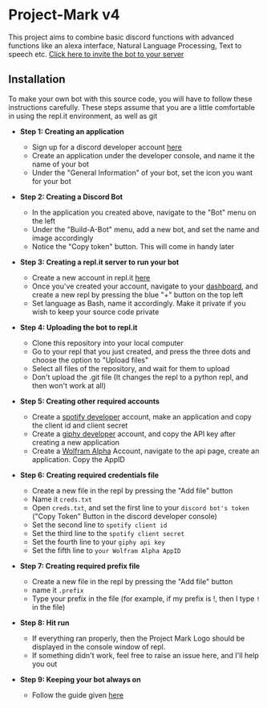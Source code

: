 # Project-Mark v4

This project aims to combine basic discord functions with advanced functions like an alexa interface, Natural Language Processing, Text to speech etc.
[Click here to invite the bot to your server](https://discord.com/api/oauth2/authorize?client_id=781403770721402901&permissions=8&scope=bot)
## Installation
To make your own bot with this source code, you will have to follow these instructions carefully. These steps assume that you are a little comfortable in using the repl.it environment, as well as git

  - **Step 1: Creating an application**
      - Sign up for a discord developer account [here](https://discord.com/developers/)
      - Create an application under the developer console, and name it the name of your bot
      - Under the "General Information" of your bot, set the icon you want for your bot
      

  - **Step 2: Creating a Discord Bot**
      - In the application you created above, navigate to the "Bot" menu on the left
      - Under the "Build-A-Bot" menu, add a new bot, and set the name and image accordingly
      - Notice the "Copy token" button. This will come in handy later

  - **Step 3: Creating a repl.it server to run your bot**
      - Create a new account in repl.it [here](https://repl.it/signup)
      - Once you've created your account, navigate to your [dashboard](https://repl.it/~), and create a new repl by pressing the blue "+" button on the top left
      - Set language as Bash, name it accordingly. Make it private if you wish to keep your source code private

  - **Step 4: Uploading the bot to repl.it**
      - Clone this repository into your local computer
      - Go to your repl that you just created, and press the three dots and choose the option to "Upload files"
      - Select all files of the repository, and wait for them to upload
      - Don't upload the .git file (It changes the repl to a python repl, and then won't work at all)

  - **Step 5: Creating other required accounts**
      - Create a [spotify developer](https://developer.spotify.com/) account, make an application and copy the client id and client secret
      - Create a [giphy developer](https://developers.giphy.com/) account, and copy the API key after creating a new application
      - Create a [Wolfram Alpha](https://www.wolframalpha.com/) Account, navigate to the api page, create an application. Copy the AppID
  - **Step 6: Creating required credentials file**
      - Create a new file in the repl by pressing the "Add file" button
      - Name it ```creds.txt```
      - Open ```creds.txt```, and set the first line to your `discord bot's token` ("Copy Token" Button in the discord developer console)
      - Set the second line to `spotify client id`
      - Set the third line to the `spotify client secret`
      - Set the fourth line to your `giphy api key`
      - Set the fifth line to `your Wolfram Alpha AppID`
  - **Step 7: Creating required prefix file**
      - Create a new file in the repl by pressing the "Add file" button
      - name it `.prefix`
      - Type your prefix in the file (for example, if my prefix is !, then I type `!` in the file)
  - **Step 8: Hit run**
      - If everything ran properly, then the Project Mark Logo should be displayed in the console window of repl.
      - If something didn't work, feel free to raise an issue here, and I'll help you out
    
  - **Step 9: Keeping your bot always on**
      - Follow the guide given [here](https://repl.it/talk/learn/Hosting-discordpy-bots-with-replit/11008)
<!---
## Info
### Basic functions to be added:
- [ ] Natural Language Processor ---In Development
- [ ] Text to Speech
- [ ] Speech to Text
- [ ] Video Processing
  - [ ] Face Recognition
  - [ ] Object detection
  
### Functions as a discord bot:
- [x] Music bot
- [x] Currency conversion bot
- [x] Converstion to and from binary or morse code

#### Do not run any programs in the subfolders, as they will not work, and might also break your packages and installations --->

